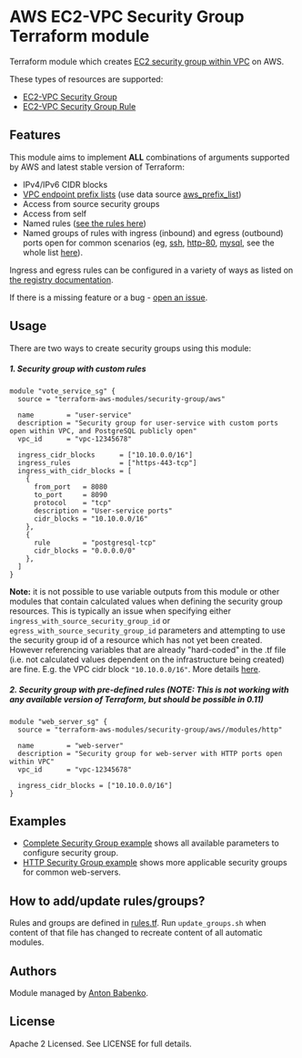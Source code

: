 AWS EC2-VPC Security Group Terraform module
===========================================

Terraform module which creates [EC2 security group within VPC](http://docs.aws.amazon.com/AmazonVPC/latest/UserGuide/VPC_SecurityGroups.html) on AWS.

These types of resources are supported:

* [EC2-VPC Security Group](https://www.terraform.io/docs/providers/aws/r/security_group.html)
* [EC2-VPC Security Group Rule](https://www.terraform.io/docs/providers/aws/r/security_group_rule.html)

Features
--------
This module aims to implement **ALL** combinations of arguments supported by AWS and latest stable version of Terraform:
* IPv4/IPv6 CIDR blocks
* [VPC endpoint prefix lists](http://docs.aws.amazon.com/AmazonVPC/latest/UserGuide/vpc-endpoints.html) (use data source [aws_prefix_list](https://www.terraform.io/docs/providers/aws/d/prefix_list.html))
* Access from source security groups
* Access from self
* Named rules ([see the rules here](rules.tf))
* Named groups of rules with ingress (inbound) and egress (outbound) ports open for common scenarios (eg, [ssh](modules/ssh), [http-80](modules/http-80), [mysql](modules/mysql), see the whole list [here](modules/README.md)).

Ingress and egress rules can be configured in a variety of ways as listed on [the registry documentation](https://registry.terraform.io/modules/terraform-aws-modules/security-group/aws/?tab=inputs).

If there is a missing feature or a bug - [open an issue](https://github.com/terraform-aws-modules/terraform-aws-security-group/issues/new).

Usage
-----

There are two ways to create security groups using this module:

##### 1. Security group with custom rules

```hcl
module "vote_service_sg" {
  source = "terraform-aws-modules/security-group/aws"

  name        = "user-service"
  description = "Security group for user-service with custom ports open within VPC, and PostgreSQL publicly open"
  vpc_id      = "vpc-12345678"

  ingress_cidr_blocks      = ["10.10.0.0/16"]
  ingress_rules            = ["https-443-tcp"]
  ingress_with_cidr_blocks = [
    {
      from_port   = 8080
      to_port     = 8090
      protocol    = "tcp"
      description = "User-service ports"
      cidr_blocks = "10.10.0.0/16"
    },
    {
      rule        = "postgresql-tcp"
      cidr_blocks = "0.0.0.0/0"
    },
  ]
}
```

**Note:** it is not possible to use variable outputs from this module or other modules that contain calculated values when defining the security group resources. This is typically an issue when specifying either `ingress_with_source_security_group_id` or `egress_with_source_security_group_id` parameters and attempting to use the security group id of a resource which has not yet been created. However referencing variables that are already "hard-coded" in the .tf file (i.e. not calculated values dependent on the infrastructure being created) are fine. E.g. the VPC cidr block `"10.10.0.0/16"`. More details [here](https://github.com/terraform-aws-modules/terraform-aws-security-group/issues/16).

##### 2. Security group with pre-defined rules (NOTE: This is not working with any available version of Terraform, but should be possible in 0.11)

```hcl
module "web_server_sg" {
  source = "terraform-aws-modules/security-group/aws//modules/http"

  name        = "web-server"
  description = "Security group for web-server with HTTP ports open within VPC"
  vpc_id      = "vpc-12345678"

  ingress_cidr_blocks = ["10.10.0.0/16"]
}
```

Examples
--------

* [Complete Security Group example](https://github.com/terraform-aws-modules/terraform-aws-security-group/tree/master/examples/complete) shows all available parameters to configure security group.
* [HTTP Security Group example](https://github.com/terraform-aws-modules/terraform-aws-security-group/tree/master/examples/http) shows more applicable security groups for common web-servers.

How to add/update rules/groups?
-------------------------------

Rules and groups are defined in [rules.tf](rules.tf). Run `update_groups.sh` when content of that file has changed to recreate content of all automatic modules.

Authors
-------

Module managed by [Anton Babenko](https://github.com/antonbabenko).

License
-------

Apache 2 Licensed. See LICENSE for full details.
